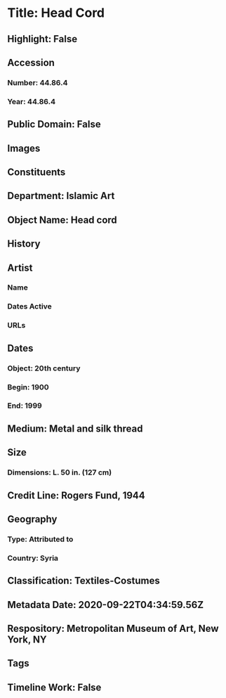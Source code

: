 # Title: Head Cord
## Highlight: False
## Accession
### Number: 44.86.4
### Year: 44.86.4
## Public Domain: False
## Images
## Constituents
## Department: Islamic Art
## Object Name: Head cord
## History
## Artist
### Name
### Dates Active
### URLs
## Dates
### Object: 20th century
### Begin: 1900
### End: 1999
## Medium: Metal and silk thread
## Size
### Dimensions: L. 50 in.  (127 cm)
## Credit Line: Rogers Fund, 1944
## Geography
### Type: Attributed to
### Country: Syria
## Classification: Textiles-Costumes
## Metadata Date: 2020-09-22T04:34:59.56Z
## Respository: Metropolitan Museum of Art, New York, NY
## Tags
## Timeline Work: False